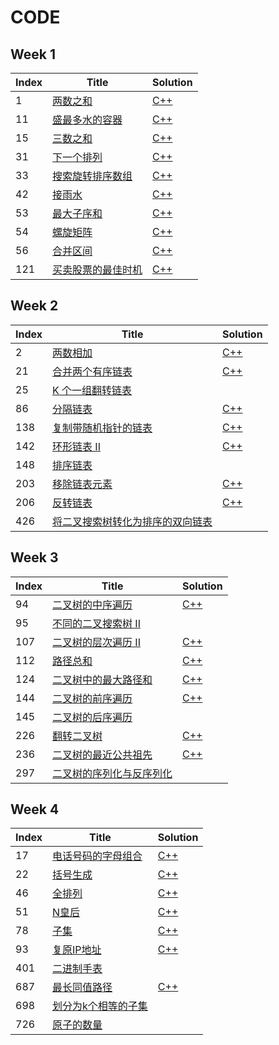 # CODE

## Week 1

| Index | Title                                                        | Solution                                                     |
| ----- | ------------------------------------------------------------ | ------------------------------------------------------------ |
| 1     | [两数之和](https://leetcode-cn.com/problems/two-sum/)        | [C++](https://github.com/t-haxue/CODE/tree/master/WEEK%201/1.cpp) |
| 11    | [盛最多水的容器](https://leetcode-cn.com/problems/container-with-most-water/) | [C++](https://github.com/t-haxue/CODE/tree/master/WEEK%201/11.cpp) |
| 15    | [三数之和](https://leetcode-cn.com/problems/3sum/)           | [C++](https://github.com/t-haxue/CODE/tree/master/WEEK%201/15.cpp) |
| 31    | [下一个排列](https://leetcode-cn.com/problems/next-permutation/) | [C++](https://github.com/t-haxue/CODE/tree/master/WEEK%201/31.cpp) |
| 33    | [搜索旋转排序数组](https://leetcode-cn.com/problems/search-in-rotated-sorted-array/) | [C++](https://github.com/t-haxue/CODE/tree/master/WEEK%201/33.cpp) |
| 42    | [接雨水](https://leetcode-cn.com/problems/trapping-rain-water/) | [C++](https://github.com/t-haxue/CODE/tree/master/WEEK%201/42.cpp) |
| 53    | [最大子序和](https://leetcode-cn.com/problems/maximum-subarray/) | [C++](https://github.com/t-haxue/CODE/tree/master/WEEK%201/53.cpp) |
| 54    | [螺旋矩阵](https://leetcode-cn.com/problems/spiral-matrix/)  | [C++](https://github.com/t-haxue/CODE/tree/master/WEEK%201/54.cpp) |
| 56    | [合并区间](https://leetcode-cn.com/problems/merge-intervals/) | [C++](https://github.com/t-haxue/CODE/tree/master/WEEK%201/56.cpp) |
| 121   | [买卖股票的最佳时机](https://leetcode-cn.com/problems/best-time-to-buy-and-sell-stock/) | [C++](https://github.com/t-haxue/CODE/tree/master/WEEK%201/121.cpp) |

## Week 2

| Index | Title                                                        | Solution                                                     |
| ----- | ------------------------------------------------------------ | ------------------------------------------------------------ |
| 2     | [两数相加](https://leetcode-cn.com/problems/add-two-numbers/) | [C++](https://github.com/t-haxue/CODE/tree/master/WEEK%202/2.cpp) |
| 21    | [合并两个有序链表](https://leetcode-cn.com/problems/merge-two-sorted-lists/) | [C++](https://github.com/t-haxue/CODE/tree/master/WEEK%202/21.cpp) |
| 25    | [K 个一组翻转链表](https://leetcode-cn.com/problems/reverse-nodes-in-k-group/) |                                                              |
| 86    | [分隔链表](https://leetcode-cn.com/problems/partition-list/) | [C++](https://github.com/t-haxue/CODE/tree/master/WEEK%202/86.cpp) |
| 138   | [复制带随机指针的链表](https://leetcode-cn.com/problems/copy-list-with-random-pointer/) | [C++](https://github.com/t-haxue/CODE/tree/master/WEEK%202/138.cpp) |
| 142   | [环形链表 II](https://leetcode-cn.com/problems/linked-list-cycle-ii/) | [C++](https://github.com/t-haxue/CODE/tree/master/WEEK%202/142.cpp) |
| 148   | [排序链表](https://leetcode-cn.com/problems/sort-list/)      |                                                              |
| 203   | [移除链表元素](https://leetcode-cn.com/problems/remove-linked-list-elements/) | [C++](https://github.com/t-haxue/CODE/tree/master/WEEK%202/203.cpp) |
| 206   | [反转链表](https://leetcode-cn.com/problems/reverse-linked-list/) | [C++](https://github.com/t-haxue/CODE/tree/master/WEEK%202/206.cpp) |
| 426   | [将二叉搜索树转化为排序的双向链表](https://leetcode-cn.com/problems/convert-binary-search-tree-to-sorted-doubly-linked-list/) |                                                              |

## Week 3

| Index | Title                                                        | Solution                                                     |
| ----- | ------------------------------------------------------------ | ------------------------------------------------------------ |
| 94    | [二叉树的中序遍历](https://leetcode-cn.com/problems/binary-tree-inorder-traversal/) | [C++](https://github.com/t-haxue/CODE/tree/master/WEEK%203/94.cpp) |
| 95    | [不同的二叉搜索树 II](https://leetcode-cn.com/problems/unique-binary-search-trees-ii/) |                                                              |
| 107   | [二叉树的层次遍历 II](https://leetcode-cn.com/problems/binary-tree-level-order-traversal-ii/) | [C++](https://github.com/t-haxue/CODE/tree/master/WEEK%203/107.cpp) |
| 112   | [路径总和](https://leetcode-cn.com/problems/path-sum/)       | [C++](https://github.com/t-haxue/CODE/tree/master/WEEK%203/112.cpp) |
| 124   | [二叉树中的最大路径和](https://leetcode-cn.com/problems/binary-tree-maximum-path-sum/) | [C++](https://github.com/t-haxue/CODE/tree/master/WEEK%203/124.cpp) |
| 144   | [二叉树的前序遍历](https://leetcode-cn.com/problems/binary-tree-preorder-traversal/) | [C++](https://github.com/t-haxue/CODE/tree/master/WEEK%203/144.cpp) |
| 145   | [二叉树的后序遍历](https://leetcode-cn.com/problems/binary-tree-postorder-traversal/) |                                                              |
| 226   | [翻转二叉树](https://leetcode-cn.com/problems/invert-binary-tree/) | [C++](https://github.com/t-haxue/CODE/tree/master/WEEK%203/226.cpp) |
| 236   | [二叉树的最近公共祖先](https://leetcode-cn.com/problems/lowest-common-ancestor-of-a-binary-tree/) | [C++](https://github.com/t-haxue/CODE/tree/master/WEEK%203/236.cpp) |
| 297   | [二叉树的序列化与反序列化](https://leetcode-cn.com/problems/serialize-and-deserialize-binary-tree/) |                                                              |

## Week 4

| Index | Title                                                        | Solution                                                     |
| ----- | ------------------------------------------------------------ | ------------------------------------------------------------ |
| 17    | [电话号码的字母组合](https://leetcode-cn.com/problems/letter-combinations-of-a-phone-number/) | [C++](https://github.com/t-haxue/CODE/tree/master/WEEK%204/17.cpp) |
| 22    | [括号生成](https://leetcode-cn.com/problems/generate-parentheses/) | [C++](https://github.com/t-haxue/CODE/tree/master/WEEK%204/22.cpp) |
| 46    | [全排列](https://leetcode-cn.com/problems/permutations/)     | [C++](https://github.com/t-haxue/CODE/tree/master/WEEK%204/46.cpp) |
| 51    | [N皇后](https://leetcode-cn.com/problems/n-queens/)          | [C++](https://github.com/t-haxue/CODE/tree/master/WEEK%204/51.cpp) |
| 78    | [子集](https://leetcode-cn.com/problems/subsets/)            | [C++](https://github.com/t-haxue/CODE/tree/master/WEEK%204/78.cpp) |
| 93    | [复原IP地址](https://leetcode-cn.com/problems/restore-ip-addresses/) | [C++](https://github.com/t-haxue/CODE/tree/master/WEEK%204/93.cpp) |
| 401   | [二进制手表](https://leetcode-cn.com/problems/binary-watch/) |                                                              |
| 687   | [最长同值路径](https://leetcode-cn.com/problems/longest-univalue-path/) | [C++](https://github.com/t-haxue/CODE/tree/master/WEEK%204/687.cpp) |
| 698   | [划分为k个相等的子集](https://leetcode-cn.com/problems/partition-to-k-equal-sum-subsets/) |                                                              |
| 726   | [原子的数量](https://leetcode-cn.com/problems/number-of-atoms/) |                                                              |

